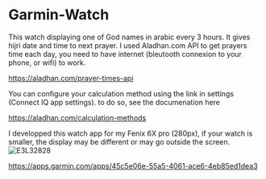 # Garmin-Watch


This watch displaying one of God names in arabic every 3 hours. 
It gives hijri date and time to next prayer. 
I used Aladhan.com API to get prayers time each day, you need to have internet (bleutooth connexion to your phone, or wifi) to work.

https://aladhan.com/prayer-times-api

You can configure your calculation method using the link in settings (Connect IQ app settings). to do so, see the documenation here

https://aladhan.com/calculation-methods

I developped this watch app for my Fenix 6X pro (280px), if your watch is smaller, the display may be different or may go outside the screen.
![E3L32828](https://github.com/bbary/Muslim-Watch/assets/5758100/cd595d82-7c2c-434e-ab01-3fac8c4bc6ee)


https://apps.garmin.com/apps/45c5e06e-55a5-4061-ace6-4eb85ed1dea3
